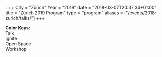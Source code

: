 +++
City = "Zürich"
Year = "2019"
date = "2018-03-07T20:37:34+01:00"
title = "Zürich 2019 Program"
type = "program"
aliases = ["/events/2018-zurich/talks/"]
+++
<div>
<b>Color Keys:</b>
<div class="col-lg-2 col-md-2 program-element program-talk">Talk</div>
<div class="col-lg-2 col-md-2 program-element program-ignite">Ignite</div>
<div class="col-lg-2 col-md-2 program-element program-open-space">Open Space</div>
<div class="col-lg-2 col-md-2 program-element program-workshop">Workshop</div>
</div>
